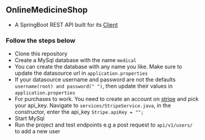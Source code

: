 ## OnlineMedicineShop

- A SpringBoot REST API built for its [Client](https://github.com/KNehe/OnlineMedicineShop.git)

### Follow the steps below

- Clone this repository
- Create a MySql database with the name  ``` medical ```
- You can create the database with any name you like. Make sure to update the datasource url in ``` application.properties ```
- If your datasource username and password are not the defaults  ``` username(root) and password(" ") ```, then update their values in ``` application.properties ```
- For purchases to work. You need to create an account on [stripe](https://stripe.com/)
and pick your api_key. Navigate to ``` services/StripeService.java ```, in
the constructor, enter the api_key ``` Stripe.apiKey = ""; ```
- Start MySql
- Run the project and test endpoints e.g a post request to  ``` api/v1/users/ ``` to add a new user